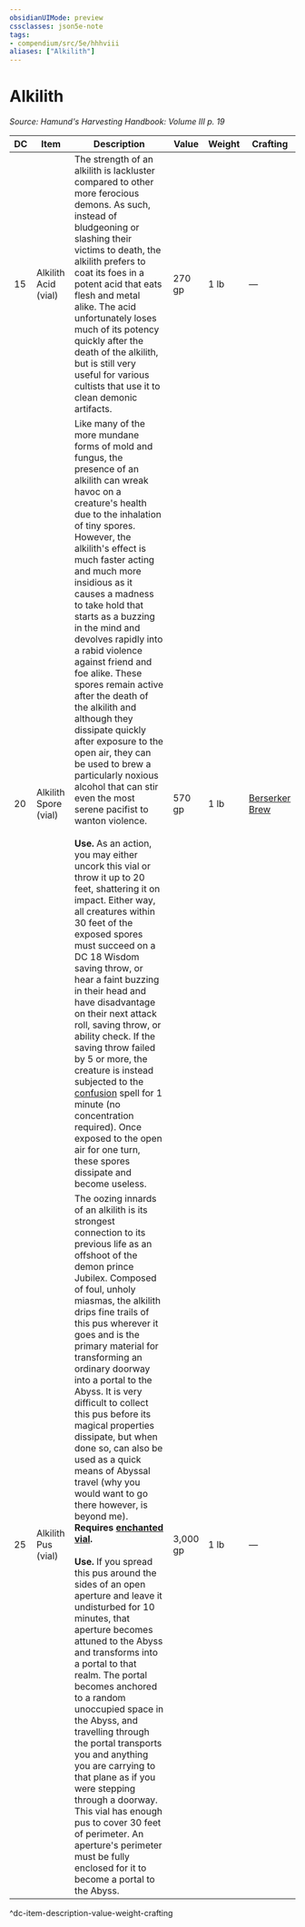 ```yaml
---
obsidianUIMode: preview
cssclasses: json5e-note
tags:
- compendium/src/5e/hhhviii
aliases: ["Alkilith"]
---
```

# Alkilith
*Source: Hamund's Harvesting Handbook: Volume III p. 19* 

| DC | Item | Description | Value | Weight | Crafting |
|----|------|-------------|-------|--------|----------|
| 15 | Alkilith Acid (vial) | The strength of an alkilith is lackluster compared to other more ferocious demons. As such, instead of bludgeoning or slashing their victims to death, the alkilith prefers to coat its foes in a potent acid that eats flesh and metal alike. The acid unfortunately loses much of its potency quickly after the death of the alkilith, but is still very useful for various cultists that use it to clean demonic artifacts. | 270 gp | 1 lb | — |
| 20 | Alkilith Spore (vial) | Like many of the more mundane forms of mold and fungus, the presence of an alkilith can wreak havoc on a creature's health due to the inhalation of tiny spores. However, the alkilith's effect is much faster acting and much more insidious as it causes a madness to take hold that starts as a buzzing in the mind and devolves rapidly into a rabid violence against friend and foe alike. These spores remain active after the death of the alkilith and although they dissipate quickly after exposure to the open air, they can be used to brew a particularly noxious alcohol that can stir even the most serene pacifist to wanton violence.<br /><br />**Use.** As an action, you may either uncork this vial or throw it up to 20 feet, shattering it on impact. Either way, all creatures within 30 feet of the exposed spores must succeed on a DC 18 Wisdom saving throw, or hear a faint buzzing in their head and have disadvantage on their next attack roll, saving throw, or ability check. If the saving throw failed by 5 or more, the creature is instead subjected to the [confusion](compendium/spells/confusion.md) spell for 1 minute (no concentration required). Once exposed to the open air for one turn, these spores dissipate and become useless. | 570 gp | 1 lb | [Berserker Brew](compendium/items/berserker-brew-hhhviii.md) |
| 25 | Alkilith Pus (vial) | The oozing innards of an alkilith is its strongest connection to its previous life as an offshoot of the demon prince Jubilex. Composed of foul, unholy miasmas, the alkilith drips fine trails of this pus wherever it goes and is the primary material for transforming an ordinary doorway into a portal to the Abyss. It is very difficult to collect this pus before its magical properties dissipate, but when done so, can also be used as a quick means of Abyssal travel (why you would want to go there however, is beyond me). **Requires [enchanted vial](compendium/items/enchanted-vial-hhhvi.md).**<br /><br />**Use.** If you spread this pus around the sides of an open aperture and leave it undisturbed for 10 minutes, that aperture becomes attuned to the Abyss and transforms into a portal to that realm. The portal becomes anchored to a random unoccupied space in the Abyss, and travelling through the portal transports you and anything you are carrying to that plane as if you were stepping through a doorway. This vial has enough pus to cover 30 feet of perimeter. An aperture's perimeter must be fully enclosed for it to become a portal to the Abyss. | 3,000 gp | 1 lb | — |
^dc-item-description-value-weight-crafting